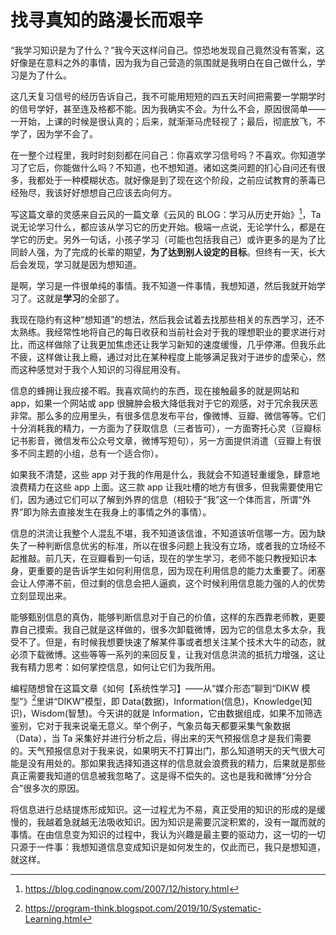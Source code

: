 # 找寻真知的路漫长而艰辛

“我学习知识是为了什么？”我今天这样问自己。惊恐地发现自己竟然没有答案，这好像是在意料之外的事情，因为我为自己营造的氛围就是我明白在自己做什么，学习是为了什么。

这几天复习信号的经历告诉自己，我不可能用短短的四五天时间把需要一学期学时的信号学好，甚至连及格都不能。因为我确实不会。为什么不会，原因很简单——一开始，上课的时候是很认真的；后来，就渐渐马虎轻视了；最后，彻底放飞，不学了，因为学不会了。

在一整个过程里，我时时刻刻都在问自己：你喜欢学习信号吗？不喜欢。你知道学习了它后，你能做什么吗？不知道，也不想知道。诸如这类问题的扪心自问还有很多，我都处于一种模糊状态。就好像是到了现在这个阶段，之前应试教育的荼毒已经殆尽，我该好好想想自己应该去向何方。

写这篇文章的灵感来自云风的一篇文章《云风的 BLOG：学习从历史开始》[^1]，Ta 说无论学习什么，都应该从学习它的历史开始。极端一点说，无论学什么，都是在学它的历史。另外一句话，小孩子学习（可能也包括我自己）或许更多的是为了比同龄人强，为了完成的长辈的期望，**为了达到别人设定的目标**。但终有一天，长大后会发现，学习就是因为想知道。

是啊，学习是一件很单纯的事情。我不知道一件事情，我想知道，然后我就开始学习了。这就是**学习**的全部了。

我现在隐约有这种“想知道”的想法，然后我会试着去找那些相关的东西学习，还不太熟练。我经常性地将自己的每日收获和当前社会对于我的理想职业的要求进行对比，而这样做除了让我更加焦虑还让我学习新知的速度缓慢，几乎停滞。但我乐此不疲，这样做让我上瘾，通过对比在某种程度上能够满足我对于进步的虚荣心，然而这种感觉对于我个人知识的习得屁用没有。

信息的蜂拥让我应接不暇。我喜欢简约的东西，现在接触最多的就是网站和 app，如果一个网站或 app 很臃肿会极大降低我对于它的观感，对于冗余我厌恶非常。那么多的应用里头，有很多信息发布平台，像微博、豆瓣、微信等等。它们十分消耗我的精力，一方面为了获取信息（三者皆可），一方面寄托心灵（豆瓣标记书影音，微信发布公众号文章，微博写短句），另一方面提供消遣（豆瓣上有很多不同主题的小组，总有一个适合你）。

如果我不清楚，这些 app 对于我的作用是什么，我就会不知道轻重缓急，肆意地浪费精力在这些 app 上面。这三款 app 让我吐槽的地方有很多，但我需要使用它们，因为通过它们可以了解到外界的信息（相较于“我”这一个体而言，所谓“外界”即为除去直接发生在我身上的事情之外的事情）。

信息的洪流让我整个人混乱不堪，我不知道该信谁，不知道该听信哪一方。因为缺失了一种判断信息优劣的标准，所以在很多问题上我没有立场，或者我的立场经不起推敲。前几天，在豆瓣看到一句话，现在的学生学习，老师不能只教授知识本身，更重要的是告诉学生如何利用信息，因为现在利用信息的能力太重要了。闭塞会让人停滞不前，但过剩的信息会把人逼疯，这个时候利用信息能力强的人的优势立刻显现出来。

能够甄别信息的真伪，能够判断信息对于自己的价值，这样的东西靠老师教，更要靠自己摸索。我自己就是这样做的，很多次卸载微博，因为它的信息太多太杂，我受不了。但是，有时候我想要快速了解某件事或者想关注某个技术大牛的动态，就必须下载微博。这些等等一系列的来回反复，让我对信息洪流的抵抗力增强，这让我有精力思考：如何掌控信息，如何让它们为我所用。

编程随想曾在这篇文章《如何【系统性学习】——从“媒介形态”聊到“DIKW 模型”》[^2]里讲“DIKW”模型，即 Data(数据)，Information(信息)，Knowledge(知识)，Wisdom(智慧)。今天讲的就是 Information，它由数据组成，如果不加筛选鉴别，它对于我来说毫无意义。举个例子，气象员每天都要采集气象数据（Data），当 Ta 采集好并进行分析之后，得出来的天气预报信息才是我们需要的。天气预报信息对于我来说，如果明天不打算出门，那么知道明天的天气很大可能是没有用处的。那如果我选择知道这样的信息就会浪费我的精力，后果就是那些真正需要我知道的信息被我忽略了。这是得不偿失的。这也是我和微博“分分合合”很多次的原因。

将信息进行总结提炼形成知识。这一过程尤为不易，真正受用的知识的形成的是缓慢的，我越着急就越无法吸收知识。因为知识是需要沉淀积累的，没有一蹴而就的事情。在由信息变为知识的过程中，我认为兴趣是最主要的驱动力，这一切的一切只源于一件事：我想知道信息变成知识是如何发生的，仅此而已，我只是想知道，就这样。

[^1]: https://blog.codingnow.com/2007/12/history.html
[^2]: https://program-think.blogspot.com/2019/10/Systematic-Learning.html
